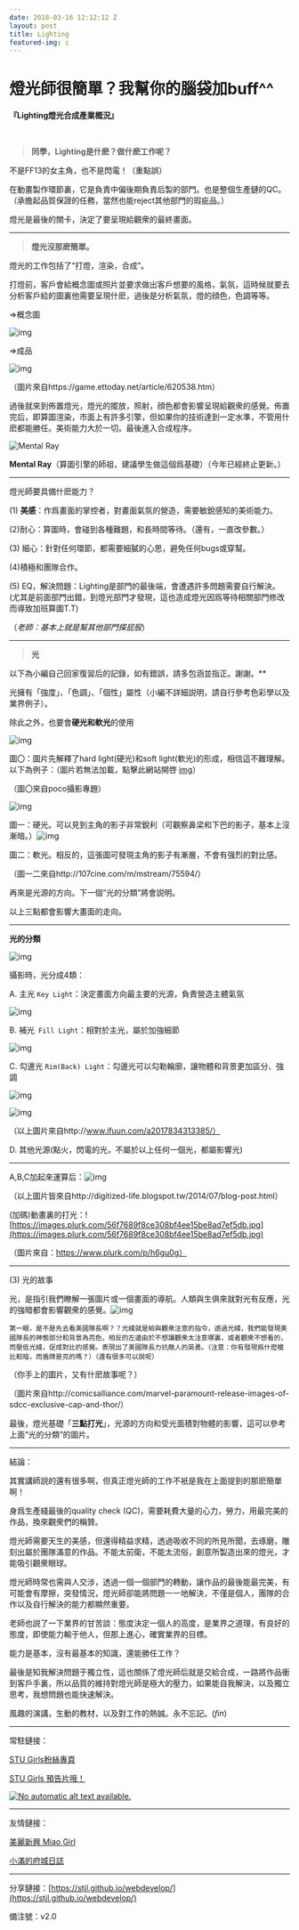 ```yaml
---
date: 2018-03-16 12:12:12 Z
layout: post
title: Lighting
featured-img: c
---
```


# 燈光師很簡單？我幫你的腦袋加buff^^

**『Lighting燈光合成產業概況』**  

​     

> **同學，Lighting是什麽？做什麽工作呢？**

不是FF13的女主角，也不是閃電！（重點誤）

在動畫製作環節裏，它是負責中偏後期負責后製的部門。也是整個生產鏈的QC。（承擔起品質保證的任務，當然也能reject其他部門的瑕疵品。）

燈光是最後的關卡，決定了要呈現給觀衆的最終畫面。

***

> **燈光沒那麽簡單。**

燈光的工作包括了“打燈，渲染，合成”。

打燈前，客戶會給概念圖或照片並要求做出客戶想要的風格，氣氛，這時候就要去分析客戶給的圖裏他需要呈現什麽，過後是分析氣氛，燈的顔色，色調等等。

=>概念圖

![img](https://cdn2.ettoday.net/images/1510/1510908.jpg)

=>成品

![img](https://cdn2.ettoday.net/images/1510/1510907.gif)

（圖片來自https://game.ettoday.net/article/620538.htm）

過後就來到佈置燈光，燈光的擺放，照射，顔色都會影響呈現給觀衆的感覺。佈置完后，即算圖渲染，市面上有許多引擎，但如果你的技術達到一定水準，不管用什麽都能勝任。美術能力大於一切。最後進入合成程序。

![Mental Ray](https://www.nvidia.com/content/dam/en-zz/Solutions/design-visualization/product-updates/design-pro-visualization-products-iray-transition-nvidia-mental-ray-logo-297-tm.jpg)

**Mental Ray**（算圖引擎的師祖，建議學生做這個爲基礎）（今年已經終止更新。）

***



燈光師要具備什麽能力？

(1) **美感**：作爲畫面的掌控者，對畫面氣氛的營造，需要敏銳感知的美術能力。

(2)耐心：算圖時，會碰到各種難題，和長時間等待。（還有，一直改參數。）

(3)  細心：針對任何環節，都需要細膩的心思，避免任何bugs或穿幫。

(4)積極和團隊合作。

(5)  EQ，解決問題：Lighting是部門的最後端，會遭遇許多問題需要自行解決。(尤其是前面部門出錯，到燈光部門才發現，這也造成燈光因爲等待相關部門修改而導致加班算圖T.T)

（*老師：基本上就是幫其他部門搽屁股*）

****



> **光**



以下為小編自己回家復習后的記錄，如有錯誤，請多包涵並指正。謝謝。**

光擁有「強度」、「色調」、「個性」屬性（小編不詳細説明，請自行參考色彩學以及業界例子）。

除此之外，也要會**硬光和軟光**的使用

![img](https://i1.read01.com/SIG=3muf3l9/30476d71704f4f6b784b.jpg)

圖〇：圖片先解釋了hard light(硬光)和soft light(軟光)的形成，相信這不難理解。以下為例子：（圖片若無法加載，點擊此網站開啓 [img](https://i1.read01.com/SIG=3muf3l9/30476d71704f4f6b784b.jpg)）

（圖〇來自poco攝影專題）

![img](http://77fkxu.com1.z0.glb.clouddn.com/20160215/1455522010_74350.jpg)

圖一：硬光。可以見到主角的影子非常銳利（可觀察鼻梁和下巴的影子，基本上沒漸暗。）![img](http://77fkxu.com1.z0.glb.clouddn.com/20160215/1455522194_59836.jpg)

圖二：軟光。相反的，這張圖可發現主角的影子有漸層，不會有强烈的對比感。

（圖一二來自http://107cine.com/m/mstream/75594/）

再來是光源的方向。下一個“光的分類”將會説明。

以上三點都會影響大畫面的走向。

***

**光的分類**

![img](https://upload.wikimedia.org/wikipedia/commons/thumb/d/d8/3_point_lighting.svg/729px-3_point_lighting.svg.png)

攝影時，光分成4類：

A.     主光 `Key Light`：決定畫面方向最主要的光源，負責營造主體氣氛

![img](http://3.bp.blogspot.com/-LwlH9YDsMOk/U8T0KuD8MQI/AAAAAAAADPk/dMPVDCB2EMg/s1600/keyLight.png)

B.     補光` Fill Light`：相對於主光，屬於加強細節

![img](http://1.bp.blogspot.com/-EW3eMTLc4bo/U8T0KLd9BjI/AAAAAAAADPY/QMMEujGAL4w/s1600/fillLight.png)

C.     勾邊光 `Rim(Back) Light`：勾邊光可以勾勒輪廓，讓物體和背景更加區分、強調

![img](http://4.bp.blogspot.com/-qlrupHOGlNE/U8T0KNTQ97I/AAAAAAAADPc/kRGRUY2JOQQ/s1600/fill&backLight.png)

![img](http://i1.wp.com/inews.gtimg.com/newsapp_bt/0/1872664684/641)

（以上圖片來自http://www.ifuun.com/a2017834313385/）

D.    其他光源(點火，閃電的光，不屬於以上任何一個光，都屬影響光)

***



A,B,C加起來運算后：![img](http://1.bp.blogspot.com/-n9geUqQjVD4/U8T0JwHGIFI/AAAAAAAADPU/Pw4mwKQS9rQ/s1600/3ptLight.png)

（以上圖片皆來自http://digitized-life.blogspot.tw/2014/07/blog-post.html）

(加碼)動畫裏的打光：![https://images.plurk.com/56f7689f8ce308bf4ee15be8ad7ef5db.jpg](https://images.plurk.com/56f7689f8ce308bf4ee15be8ad7ef5db.jpg)

（圖片來自：https://www.plurk.com/p/h6gu0g）

***

(3)  光的故事

光，是指引我們瞭解一張圖片或一個畫面的導航。人類與生俱來就對光有反應，光的強暗都會影響觀衆的感覺。![img](http://comicsalliance.com/files/2010/07/cacap.jpg)

```第一眼，是不是先去看美國隊長啊？？光綫就是給與觀衆注意的指令，透過光綫，我們能發現美國隊長的神態部分和背景為亮色，相反的左邊由於不想讓觀衆太注意哪裏，或者觀衆不想看的，而壓低光綫，促成對比的感覺。表現出了美國隊長力抗敵人的英勇。（注意：你有發現爲什麽槍比較暗，而盾牌是亮的嗎？）（還有很多可以說呢）```

（你手上的圖片，又有什麽故事呢？）

（圖片來自http://comicsalliance.com/marvel-paramount-release-images-of-sdcc-exclusive-cap-and-thor/）

最後，燈光基礎「**三點打光**」，光源的方向和受光面積對物體的影響，這可以參考上面“光的分類”的圖片。

***

結論：

其實講師説的還有很多啊，但真正燈光師的工作不衹是我在上面提到的那麽簡單啊！

身爲生產綫最後的quality check (QC)，需要耗費大量的心力，勞力，用最完美的作品，換來觀衆們的稱贊。

燈光師需要天生的美感，但還得精益求精，透過吸收不同的所見所聞，去琢磨，雕刻出屬於團隊滿意的作品。不能太前衛，不能太流俗，創意所製造出來的燈光，才能吸引觀衆眼球。

燈光師時常也需與人交涉，透過一個一個部門的轉動，讓作品的最後能最完美，有可能會有摩擦，突發情況，燈光師卻能將問題一一地解決，不僅是個人，團隊的合作以及自行解決的能力都顯然重要。

老師也説了一下業界的甘苦談：態度決定一個人的高度，是業界之道理，有良好的態度，即使能力輸于他人，但那上進心，確實業界的目標。

能力是基本，沒有最基本的知識，還能勝任工作？

最後是知我解決問題于獨立性，這也關係了燈光師后就是交給合成，一路將作品衝到客戶手裏，所以品質的維持對燈光師是極大的壓力，如果能自我解決，以及獨立思考，我想問題也能快速解決。

風趣的演講，生動的教材，以及對工作的熱誠。永不忘記。(*fin*)

****

常駐鏈接：

[STU Girls粉絲專頁](https://www.facebook.com/STUGirls/)

[STU Girls 預告片哦！](https://www.facebook.com/STUGirls/videos/2089490637744609/)

[![No automatic alt text available.](https://scontent-tpe1-1.xx.fbcdn.net/v/t1.0-0/s480x480/29258488_2089862217707451_3774411867345562064_n.jpg?_nc_eui2=v1%3AAeE5w58h9t0wAj609j6brSamHFnQGng1NeBkI1UMHE6Jx147wgN2RVEPwzN1xNA4WgQNdZYbNHFst0oW6LGB-bPu4ceT0e48zFRCVVvU1rxVjA&oh=e8a4b1894b3e41cf9c481f5c88ed80c8&oe=5B38472B)](https://www.facebook.com/STUGirls/photos/a.1956668431026831.1073741827.1954442237916117/2089862217707451/?type=3)

****

友情鏈接：

[美麗新興 Miao Girl](https://www.facebook.com/gorgeours.sinsing/)

[小滿的府城日誌](https://www.facebook.com/FuchengXiaoman/)

****

分享鏈接：[https://stjl.github.io/webdevelop/](https://stjl.github.io/webdevelop/)



備注號：v2.0